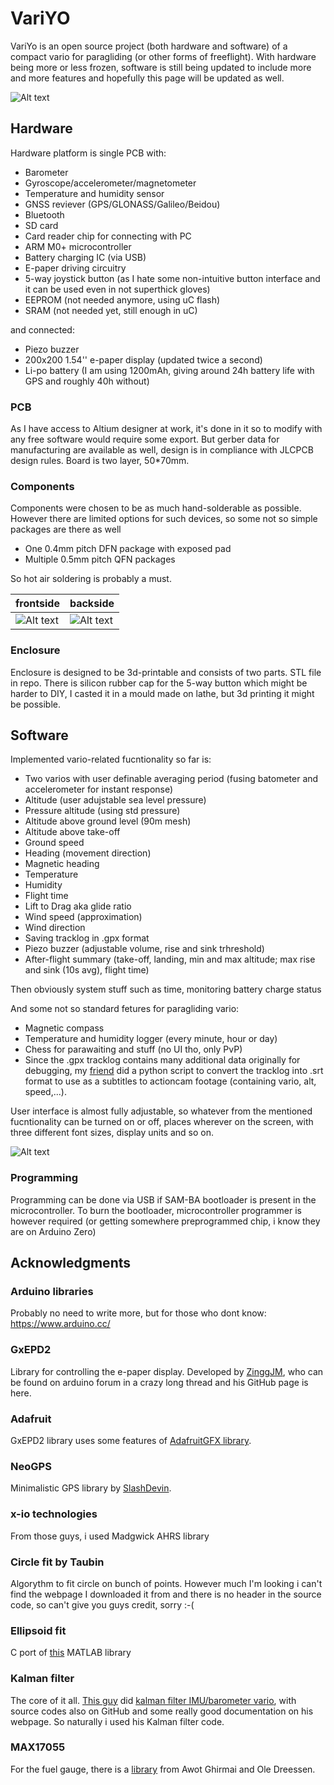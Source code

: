 # VariYO

VariYo is an open source project (both hardware and software) of a compact vario for paragliding (or other forms of freeflight). With hardware being more or less frozen, software is still being updated to include more and more features and hopefully this page will be updated as well.

![Alt text](pict/frontside.jpg?raw=true "Title")
## Hardware
Hardware platform is single PCB with:

* Barometer
* Gyroscope/accelerometer/magnetometer
* Temperature and humidity sensor
* GNSS reviever (GPS/GLONASS/Galileo/Beidou)
* Bluetooth
* SD card
* Card reader chip for connecting with PC
* ARM M0+ microcontroller
* Battery charging IC (via USB)
* E-paper driving circuitry
* 5-way joystick button (as I hate some non-intuitive button interface and it can be used even in not superthick gloves)
* EEPROM (not needed anymore, using uC flash)
* SRAM (not needed yet, still enough in uC) 

and connected:
* Piezo buzzer
* 200x200 1.54'' e-paper display (updated twice a second)
* Li-po battery (I am using 1200mAh, giving around 24h battery life with GPS and roughly 40h without)

### PCB
As I have access to Altium designer at work, it's done in it so to modify with any free software would require some export. But gerber data for manufacturing are available as well, design is in compliance with JLCPCB design rules.
Board is two layer, 50*70mm.

### Components
Components were chosen to be as much hand-solderable as possible. However there are limited options for such devices, so some not so simple packages are there as well 

* One 0.4mm pitch DFN package with exposed pad
* Multiple 0.5mm pitch QFN packages

So hot air soldering is probably a must.

| frontside      | backside      |
|------------|-------------|
| ![Alt text](pict/front2.jpg?raw=true "Title") | ![Alt text](pict/back1.jpg?raw=true "Title") |

### Enclosure
Enclosure is designed to be 3d-printable and consists of two parts. STL file in repo. There is silicon rubber cap for the 5-way button which might be harder to DIY, I casted it in a mould made on lathe, but 3d printing it might be possible. 


## Software

Implemented vario-related fucntionality so far is:
* Two varios with user definable averaging period (fusing batometer and accelerometer for instant response)
* Altitude (user adujstable sea level pressure)
* Pressure altitude (using std pressure)
* Altitude above ground level (90m mesh)
* Altitude above take-off
* Ground speed
* Heading (movement direction)
* Magnetic heading
* Temperature
* Humidity
* Flight time
* Lift to Drag aka glide ratio
* Wind speed (approximation)
* Wind direction
* Saving tracklog in .gpx format
* Piezo buzzer (adjustable volume, rise and sink trhreshold)
* After-flight summary (take-off, landing, min and max altitude; max rise and sink (10s avg), flight time)

Then obviously system stuff such as time, monitoring battery charge status

And some not so standard fetures for paragliding vario:
* Magnetic compass
* Temperature and humidity logger (every minute, hour or day)
* Chess for parawaiting and stuff (no UI tho, only PvP)
* Since the .gpx tracklog contains many additional data originally for debugging, my [friend](https://github.com/jurajpalenik) did a python script to convert the tracklog into .srt format to use as a subtitles to actioncam footage (containing vario, alt, speed,...).

User interface is almost fully adjustable, so whatever from the mentioned fucntionality can be turned on or off, places wherever on the screen, with three different font sizes, display units and so on.

![Alt text](pict/frontassambled.jpg?raw=true "Title")

### Programming
Programming can be done via USB if SAM-BA bootloader is present in the microcontroller. To burn the bootloader, microcontroller programmer is however required (or getting somewhere preprogrammed chip, i know they are on Arduino Zero)



## Acknowledgments

### Arduino libraries
Probably no need to write more, but for those who dont know: https://www.arduino.cc/
### GxEPD2
Library for controlling the e-paper display. Developed by [ZinggJM](https://github.com/ZinggJM/GxEPD2), who can be found on arduino forum in a crazy long thread and his GitHub page is here.
### Adafruit
GxEPD2 library uses some features of [AdafruitGFX library](https://github.com/adafruit/Adafruit-GFX-Library).
### NeoGPS
Minimalistic GPS library by [SlashDevin](https://github.com/SlashDevin/NeoGPS).
### x-io technologies
From those guys, i used Madgwick AHRS library
### Circle fit by Taubin
Algorythm to fit circle on bunch of points. However much I'm looking i can't find the webpage I downloaded it from and there is no header in the source code, so can't give you guys credit, sorry :-(
### Ellipsoid fit
C port of [this](https://www.mathworks.com/matlabcentral/fileexchange/24693-ellipsoid-fit) MATLAB library
### Kalman filter
The core of it all. [This guy](https://github.com/har-in-air) did [kalman filter IMU/barometer vario](http://pataga.net/imukalmanvario.html), with source codes also on GitHub and some really good documentation on his webpage. So naturally i used his Kalman filter code.
### MAX17055
For the fuel gauge, there is a [library](https://github.com/AwotG/Arduino-MAX17055_Driver) from Awot Ghirmai and Ole Dreessen.

